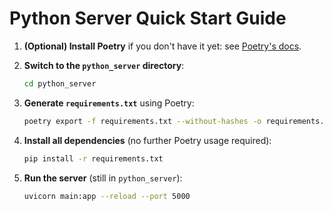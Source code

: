 # Python Server Quick Start Guide

1. **(Optional) Install Poetry** if you don't have it yet:
   see [Poetry's docs](https://python-poetry.org/docs/#installation).

2. **Switch to the `python_server` directory**:

   ```bash
   cd python_server
   ```

3. **Generate `requirements.txt`** using Poetry:

   ```bash
   poetry export -f requirements.txt --without-hashes -o requirements.txt
   ```

4. **Install all dependencies** (no further Poetry usage required):

   ```bash
   pip install -r requirements.txt
   ```

5. **Run the server** (still in `python_server`):
   ```bash
   uvicorn main:app --reload --port 5000
   ```
